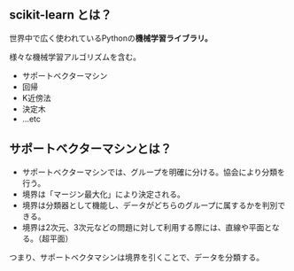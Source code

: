 ## scikit-learn とは？

世界中で広く使われているPythonの**機械学習ライブラリ。**

様々な機械学習アルゴリズムを含む。

- サポートベクターマシン
- 回帰
- K近傍法
- 決定木
- ...etc

## サポートベクターマシンとは？

- サポートベクターマシンでは、グループを明確に分ける。協会により分類を行う。
- 境界は「マージン最大化」により決定される。
- 境界は分類器として機能し、データがどちらのグループに属するかを判別できる。
- 境界は2次元、3次元などの問題に対して利用する際には、直線や平面となる。（超平面）

つまり、サポートベクタマシンは境界を引くことで、データを分類する。
